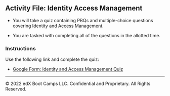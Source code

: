 ## Activity File: Identity Access Management


- You will take a quiz containing PBQs and multiple-choice questions covering Identity and Access Management.

- You are tasked with completing all of the questions in the allotted time.

### Instructions

Use the following link and complete the quiz:

- [Google Form: Identity and Access Management Quiz](https://forms.gle/wxtZpELtv33i5StV8)
  
  
  
  



---
© 2022 edX Boot Camps LLC. Confidential and Proprietary. All Rights Reserved.

